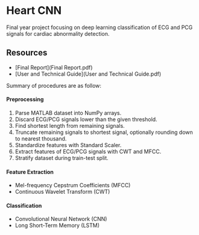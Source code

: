 # Heart CNN
Final year project focusing on deep learning classification of ECG and PCG signals for cardiac abnormality detection.

## Resources
- [Final Report](Final Report.pdf)
- [User and Technical Guide](User and Technical Guide.pdf)

Summary of procedures are as follow:

#### Preprocessing
1. Parse MATLAB dataset into NumPy arrays.
2. Discard ECG/PCG signals lower than the given threshold.
3. Find shortest length from remaining signals.
4. Truncate remaining signals to shortest signal, optionally rounding down to nearest thousand.
5. Standardize features with Standard Scaler.
6. Extract features of ECG/PCG signals with CWT and MFCC.
7. Stratify dataset during train-test split.

#### Feature Extraction
- Mel-frequency Cepstrum Coefficients (MFCC)
- Continuous Wavelet Transform (CWT)

#### Classification
- Convolutional Neural Network (CNN)
- Long Short-Term Memory (LSTM)
